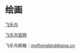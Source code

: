 # 绘画



[飞乐鸟](https://baike.baidu.com/item/飞乐鸟/5651446)

[飞乐鸟官网](http://feileniao.com)

飞乐鸟邮箱：myflyingbird@sina.cn
